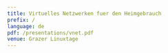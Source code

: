 ```yaml
---
title: Virtuelles Netzwerken fuer den Heimgebrauch
prefix: /
language: de
pdf: /presentations/vnet.pdf
venue: Grazer Linuxtage
---
```

